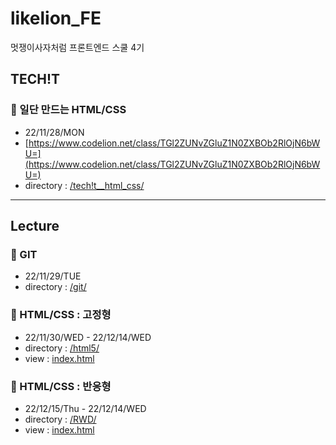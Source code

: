# likelion_FE
멋쟁이사자처럼 프론트엔드 스쿨 4기


## TECH!T
### 🎈 일단 만드는 HTML/CSS
- 22/11/28/MON
- [https://www.codelion.net/class/TGl2ZUNvZGluZ1N0ZXBOb2RlOjN6bWU=](https://www.codelion.net/class/TGl2ZUNvZGluZ1N0ZXBOb2RlOjN6bWU=)
- directory : [/tech!t__html_css/](tech!t__html_css/)

---

## Lecture
### 🥐 GIT
- 22/11/29/TUE
- directory : [/git/](git/)

### 🎃 HTML/CSS : 고정형
- 22/11/30/WED - 22/12/14/WED
- directory : [/html5/](html5/)
- view : [index.html](https://sryung1225.github.io/likelion_FE/html5/)

### 🎃 HTML/CSS : 반응형
- 22/12/15/Thu - 22/12/14/WED
- directory : [/RWD/](rwd/)
- view : [index.html](https://sryung1225.github.io/likelion_FE/RWD/)